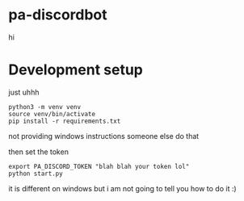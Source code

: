 # pa-discordbot

hi

# Development setup
just uhhh
```
python3 -m venv venv
source venv/bin/activate
pip install -r requirements.txt
```
not providing windows instructions someone else do that

then set the token
```
export PA_DISCORD_TOKEN "blah blah your token lol"
python start.py
```
it is different on windows but i am not going to tell you how to do it :)
